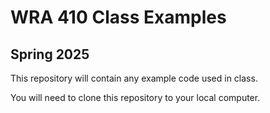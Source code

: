 # WRA 410 Class Examples

## Spring 2025

This repository will contain any example code used in class.

You will need to clone this repository to your local computer.
